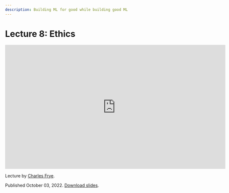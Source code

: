 ```yaml
---
description: Building ML for good while building good ML
---
```


# Lecture 8: Ethics

<div align="center">
<iframe width="720" height="405" src="https://www.youtube-nocookie.com/embed/7FQpbYTqjAA?list=PL1T8fO7ArWleMMI8KPJ_5D5XSlovTW_Ur" title="YouTube video player" frameborder="0" allow="accelerometer; autoplay; clipboard-write; encrypted-media; gyroscope; picture-in-picture" allowfullscreen></iframe>
</div>

Lecture by [Charles Frye](https://twitter.com/charles_irl).<br />
<!-- Notes by [James Le](https://twitter.com/le_james94) and [Vishnu Rachakonda](https://www.linkedin.com/in/vrachakonda/).<br /> -->
Published October 03, 2022.
[Download slides](https://fsdl.me/2022-lecture-09-slides).

